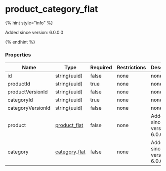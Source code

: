 
# product_category_flat

{% hint style="info" %}

Added since version: 6.0.0.0

{% endhint %}

### Properties

|Name|Type|Required|Restrictions|Description|
|---|---|---|---|---|
|id|string(uuid)|false|none|none|
|productId|string(uuid)|true|none|none|
|productVersionId|string(uuid)|false|none|none|
|categoryId|string(uuid)|true|none|none|
|categoryVersionId|string(uuid)|false|none|none|
|product|[product_flat](/schema/product_flat.md)|false|none|Added since version: 6.0.0.0|
|category|[category_flat](/schema/category_flat.md)|false|none|Added since version: 6.0.0.0|
